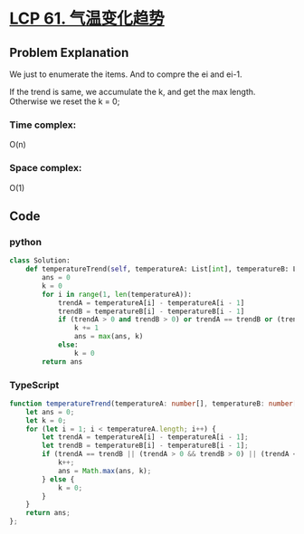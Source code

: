 # [LCP 61. 气温变化趋势](https://leetcode.cn/problems/6CE719/description/?envType=daily-question&envId=2024-06-21)



## Problem Explanation
We just to enumerate the items. And to compre the ei and ei-1.

If the trend is same, we accumulate the k, and get the max length. Otherwise we reset the k = 0;
### Time complex:
O(n)
### Space complex:
O(1)
## Code

### python
```python
class Solution:
    def temperatureTrend(self, temperatureA: List[int], temperatureB: List[int]) -> int:
        ans = 0
        k = 0
        for i in range(1, len(temperatureA)):
            trendA = temperatureA[i] - temperatureA[i - 1]
            trendB = temperatureB[i] - temperatureB[i - 1]
            if (trendA > 0 and trendB > 0) or trendA == trendB or (trendA < 0 and trendB < 0):
                k += 1
                ans = max(ans, k)
            else:
                k = 0
        return ans
```

### TypeScript
```TypeScript
function temperatureTrend(temperatureA: number[], temperatureB: number[]): number {
    let ans = 0;
    let k = 0;
    for (let i = 1; i < temperatureA.length; i++) {
        let trendA = temperatureA[i] - temperatureA[i - 1];
        let trendB = temperatureB[i] - temperatureB[i - 1];
        if (trendA == trendB || (trendA > 0 && trendB > 0) || (trendA < 0 && trendB < 0)) {
            k++;
            ans = Math.max(ans, k);
        } else {
            k = 0;
        }
    }
    return ans;
};
```